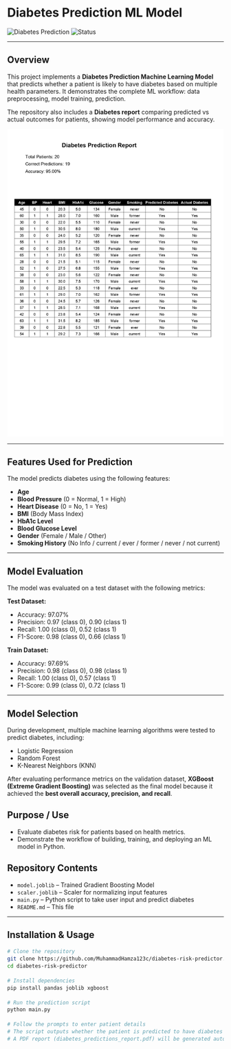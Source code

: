 # Diabetes Prediction ML Model

![Diabetes Prediction](https://img.shields.io/badge/ML-Python-blue) ![Status](https://img.shields.io/badge/status-Completed-green)

---

## Overview

This project implements a **Diabetes Prediction Machine Learning Model** that predicts whether a patient is likely to have diabetes based on multiple health parameters. It demonstrates the complete ML workflow: data preprocessing, model training, prediction.

The repository also includes a **Diabetes report** comparing predicted vs actual outcomes for patients, showing model performance and accuracy.

![View Sample PDF Report](https://github.com/MuhammadHamza123c/diabetes-risk-predictor/blob/main/diabetes_predictions_report_page-0001.jpg)

---

## Features Used for Prediction

The model predicts diabetes using the following features:

- **Age**  
- **Blood Pressure** (0 = Normal, 1 = High)  
- **Heart Disease** (0 = No, 1 = Yes)  
- **BMI** (Body Mass Index)  
- **HbA1c Level**  
- **Blood Glucose Level**  
- **Gender** (Female / Male / Other)  
- **Smoking History** (No Info / current / ever / former / never / not current)  

---

## Model Evaluation

The model was evaluated on a test dataset with the following metrics:

**Test Dataset:**

- Accuracy: 97.07%  
- Precision: 0.97 (class 0), 0.90 (class 1)  
- Recall: 1.00 (class 0), 0.52 (class 1)  
- F1-Score: 0.98 (class 0), 0.66 (class 1)  

**Train Dataset:**

- Accuracy: 97.69%  
- Precision: 0.98 (class 0), 0.98 (class 1)  
- Recall: 1.00 (class 0), 0.57 (class 1)  
- F1-Score: 0.99 (class 0), 0.72 (class 1)  



---

## Model Selection

During development, multiple machine learning algorithms were tested to predict diabetes, including:

- Logistic Regression  
- Random Forest  
- K-Nearest Neighbors (KNN)  

After evaluating performance metrics on the validation dataset, **XGBoost (Extreme Gradient Boosting)** was selected as the final model because it achieved the **best overall accuracy, precision, and recall**.

## Purpose / Use

- Evaluate diabetes risk for patients based on health metrics.  
- Demonstrate the workflow of building, training, and deploying an ML model in Python.  



## Repository Contents

- `model.joblib` – Trained Gradient Boosting Model  
- `scaler.joblib` – Scaler for normalizing input features  
- `main.py` – Python script to take user input and predict diabetes   
- `README.md` – This file  

---

## Installation & Usage

```bash
# Clone the repository
git clone https://github.com/MuhammadHamza123c/diabetes-risk-predictor.git
cd diabetes-risk-predictor

# Install dependencies
pip install pandas joblib xgboost

# Run the prediction script
python main.py

# Follow the prompts to enter patient details
# The script outputs whether the patient is predicted to have diabetes
# A PDF report (diabetes_predictions_report.pdf) will be generated automatically
